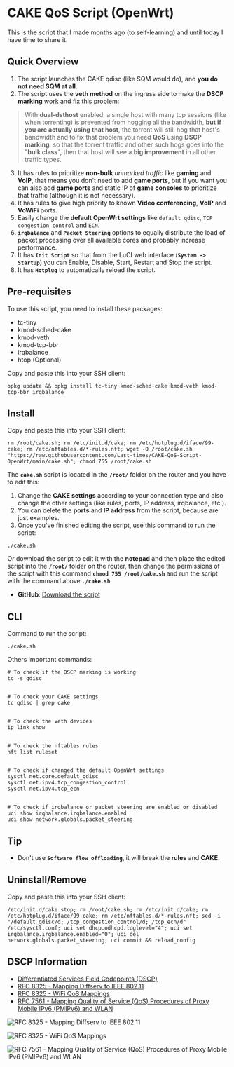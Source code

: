 # CAKE QoS Script (OpenWrt)

This is the script that I made months ago (to self-learning) and until today I have time to share it.

## Quick Overview
1. The script launches the CAKE qdisc (like SQM would do), and **you do not need SQM at all**.
2. The script uses the **veth method** on the ingress side to make the **DSCP marking**  work and fix this problem:

> With **dual-dsthost** enabled, a single host with many tcp sessions (like when torrenting) is prevented from hogging all the bandwidth, **but if you are actually using that host**, the torrent will still hog that host's bandwidth and to fix that problem you need **QoS** using **DSCP marking**, so that the torrent traffic and other such hogs goes into the "**bulk class**", then that host will see a **big improvement** in all other traffic types.

3. It has rules to prioritize **non-bulk** *unmarked traffic* like **gaming** and **VoIP**, that means you don't need to add **game ports**, but if you want you can also add **game ports** and static IP of **game consoles** to prioritize that traffic (although it is not necessary).
4. It has rules to give high priority to known **Video conferencing**, **VoIP** and **VoWiFi** ports.
5. Easily change the **default OpenWrt settings** like `default qdisc`, `TCP congestion control` and `ECN`.
6. **`irqbalance`** and **`Packet Steering`** options to equally distribute the load of packet processing over all available cores and probably increase performance.
7. It has **`Init Script`** so that from the LuCI web interface (**`System -> Startup`**) you can Enable, Disable, Start, Restart and Stop the script.
8. It has **`Hotplug`** to automatically reload the script.

## Pre-requisites
To use this script, you need to install these packages:
* tc-tiny
* kmod-sched-cake
* kmod-veth
* kmod-tcp-bbr
* irqbalance
* htop (Optional)

Copy and paste this into your SSH client:
```
opkg update && opkg install tc-tiny kmod-sched-cake kmod-veth kmod-tcp-bbr irqbalance
```

## Install
Copy and paste this into your SSH client:
```
rm /root/cake.sh; rm /etc/init.d/cake; rm /etc/hotplug.d/iface/99-cake; rm /etc/nftables.d/*-rules.nft; wget -O /root/cake.sh "https://raw.githubusercontent.com/Last-times/CAKE-QoS-Script-OpenWrt/main/cake.sh"; chmod 755 /root/cake.sh
```
The **`cake.sh`** script is located in the **`/root/`** folder on the router and you have to edit this:
1. Change the **CAKE settings** according to your connection type and also change the other settings (like rules, ports, IP address,  irqbalance, etc.).
2. You can delete the **ports** and **IP address** from the script, because are just examples.
3. Once you've finished editing the script, use this command to run the script:
```
./cake.sh
```

Or download the script to edit it with the **notepad** and then place the edited script into the **`/root/`** folder on the router, then change the permissions of the script with this command **`chmod 755 /root/cake.sh`** and run the script with the command above **`./cake.sh`**
* **GitHub**: [Download the script](https://github.com/Last-times/CAKE-QoS-Script-OpenWrt/archive/refs/heads/main.zip)

## CLI
Command to run the script:
```
./cake.sh
```

Others important commands:
```
# To check if the DSCP marking is working
tc -s qdisc


# To check your CAKE settings
tc qdisc | grep cake


# To check the veth devices
ip link show


# To check the nftables rules
nft list ruleset


# To check if changed the default OpenWrt settings
sysctl net.core.default_qdisc
sysctl net.ipv4.tcp_congestion_control
sysctl net.ipv4.tcp_ecn


# To check if irqbalance or packet steering are enabled or disabled
uci show irqbalance.irqbalance.enabled
uci show network.globals.packet_steering
```

## Tip
* Don't use **`Software flow offloading`**, it will break the **rules** and **CAKE**.

## Uninstall/Remove
Copy and paste this into your SSH client:
```
/etc/init.d/cake stop; rm /root/cake.sh; rm /etc/init.d/cake; rm /etc/hotplug.d/iface/99-cake; rm /etc/nftables.d/*-rules.nft; sed -i "/default_qdisc/d; /tcp_congestion_control/d; /tcp_ecn/d" /etc/sysctl.conf; uci set dhcp.odhcpd.loglevel="4"; uci set irqbalance.irqbalance.enabled="0"; uci del network.globals.packet_steering; uci commit && reload_config
```

## DSCP Information
* [Differentiated Services Field Codepoints (DSCP)](https://www.iana.org/assignments/dscp-registry/dscp-registry.xhtml#dscp-registry-2)
* [RFC 8325 - Mapping Diffserv to IEEE 802.11](https://datatracker.ietf.org/doc/html/rfc8325#section-4)
* [RFC 8325 - WiFi QoS Mappings](https://mrncciew.com/2021/09/14/rfc-8325-wifi-qos-mappings/)
* [RFC 7561 - Mapping Quality of Service (QoS) Procedures of Proxy Mobile IPv6 (PMIPv6) and WLAN](https://datatracker.ietf.org/doc/html/rfc7561#section-4.2)

![RFC 8325 - Mapping Diffserv to IEEE 802.11](https://raw.githubusercontent.com/Last-times/CAKE-QoS-Script-OpenWrt/main/RFC%208325%20-%20Mapping%20Diffserv%20to%20IEEE%20802.11.png)

![RFC 8325 - WiFi QoS Mappings](https://raw.githubusercontent.com/Last-times/CAKE-QoS-Script-OpenWrt/main/RFC%208325%20-%20WiFi%20QoS%20Mappings.png)

![RFC 7561 - Mapping Quality of Service (QoS) Procedures of Proxy Mobile IPv6 (PMIPv6) and WLAN](https://raw.githubusercontent.com/Last-times/CAKE-QoS-Script-OpenWrt/main/RFC%207561%20-%20Mapping%20Quality%20of%20Service%20(QoS)%20Procedures%20of%20Proxy%20Mobile%20IPv6%20(PMIPv6)%20and%20WLAN.png)
